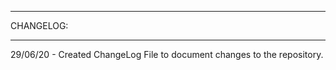 *********************
CHANGELOG:
*********************

29/06/20 - Created ChangeLog File to document changes to the repository.
